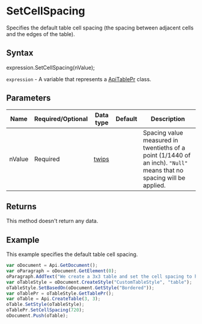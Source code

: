 # SetCellSpacing

Specifies the default table cell spacing (the spacing between adjacent cells and the edges of the table).

## Syntax

expression.SetCellSpacing(nValue);

`expression` - A variable that represents a [ApiTablePr](../ApiTablePr.md) class.

## Parameters

| **Name** | **Required/Optional** | **Data type** | **Default** | **Description** |
| ------------- | ------------- | ------------- | ------------- | ------------- |
| nValue | Required | [twips](../../Enumeration/twips.md) |  | Spacing value measured in twentieths of a point (1/1440 of an inch). <code>"Null"</code> means that no spacing will be applied. |

## Returns

This method doesn't return any data.

## Example

This example specifies the default table cell spacing.

```javascript
var oDocument = Api.GetDocument();
var oParagraph = oDocument.GetElement(0);
oParagraph.AddText("We create a 3x3 table and set the cell spacing to half an inch:");
var oTableStyle = oDocument.CreateStyle("CustomTableStyle", "table");
oTableStyle.SetBasedOn(oDocument.GetStyle("Bordered"));
var oTablePr = oTableStyle.GetTablePr();
var oTable = Api.CreateTable(3, 3);
oTable.SetStyle(oTableStyle);
oTablePr.SetCellSpacing(720);
oDocument.Push(oTable);
```
